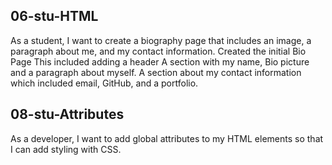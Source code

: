 ## 06-stu-HTML 
As a student, I want to create a biography page that includes an image, a paragraph about me, and my contact information.
Created the initial Bio Page
This included adding a header
A section with my name, Bio picture and a paragraph about myself.
A section about my contact information which included email, GitHub, and a portfolio.

## 08-stu-Attributes
As a developer, I want to add global attributes to my HTML elements so that I can add styling with CSS.